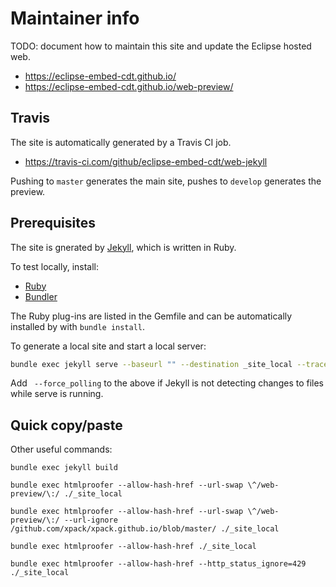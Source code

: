 # Maintainer info

TODO: document how to maintain this site and update the Eclipse hosted web.

- https://eclipse-embed-cdt.github.io/
- https://eclipse-embed-cdt.github.io/web-preview/

## Travis

The site is automatically generated by a Travis CI job.

- https://travis-ci.com/github/eclipse-embed-cdt/web-jekyll

Pushing to `master`
generates the main site, pushes to `develop` generates the preview.

## Prerequisites

The site is gnerated by [Jekyll](https://jekyllrb.com), which is written in
Ruby.

To test locally, install:

- [Ruby](https://www.ruby-lang.org/en/)
- [Bundler](https://bundler.io)

The Ruby plug-ins are listed in the Gemfile and can be automatically installed
by with `bundle install`.

To generate a local site and start a local server:

```sh
bundle exec jekyll serve --baseurl "" --destination _site_local --trace --draft
```

Add ` --force_polling` to the above if Jekyll is not detecting changes to files while serve is running.

## Quick copy/paste

Other useful commands:

```
bundle exec jekyll build

bundle exec htmlproofer --allow-hash-href --url-swap \^/web-preview/\:/ ./_site_local

bundle exec htmlproofer --allow-hash-href --url-swap \^/web-preview/\:/ --url-ignore /github.com/xpack/xpack.github.io/blob/master/ ./_site_local

bundle exec htmlproofer --allow-hash-href ./_site_local

bundle exec htmlproofer --allow-hash-href --http_status_ignore=429 ./_site_local
```
